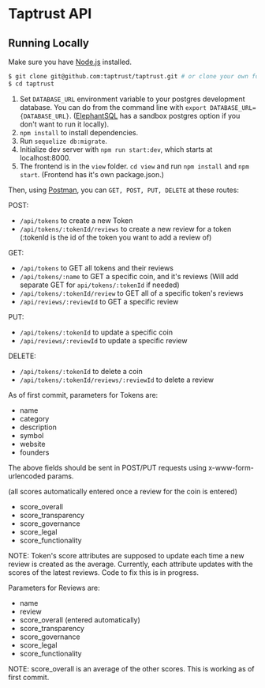 # Taptrust API



## Running Locally

Make sure you have [Node.js](http://nodejs.org/) installed.

```sh
$ git clone git@github.com:taptrust/taptrust.git # or clone your own fork
$ cd taptrust
```

1. Set `DATABASE_URL` environment variable to your postgres development database. You can do from the command line with `export DATABASE_URL={DATABASE_URL}`. ([ElephantSQL](https://www.elephantsql.com/) has a sandbox postgres option if you don't want to run it locally).
2. `npm install` to install dependencies.
3. Run `sequelize db:migrate`.
4. Initialize dev server with `npm run start:dev`, which starts at localhost:8000.
5. The frontend is in the `view` folder. `cd view` and run `npm install` and `npm start`. (Frontend has it's own package.json.)


Then, using [Postman](https://www.getpostman.com/), you can `GET, POST, PUT, DELETE` at these routes:

POST:

* `/api/tokens` to create a new Token
* `/api/tokens/:tokenId/reviews` to create a new review for a token (:tokenId is the id of the token you want to add a review of)

GET:

* `/api/tokens` to GET all tokens and their reviews
* `/api/tokens/:name` to GET a specific coin, and it's reviews (Will add separate GET for `api/tokens/:tokenId` if needed)
* `/api/tokens/:tokenId/review` to GET all of a specific token's reviews
* `/api/reviews/:reviewId` to GET a specific review

PUT:

* `/api/tokens/:tokenId` to update a specific coin
* `/api/reviews/:reviewId` to update a specific review

DELETE:

* `/api/tokens/:tokenId` to delete a coin
* `/api/tokens/:tokenId/reviews/:reviewId` to delete a review

As of first commit, parameters for Tokens are:

* name
* category
* description
* symbol
* website
* founders

The above fields should be sent in POST/PUT requests using x-www-form-urlencoded params.

(all scores automatically entered once a review for the coin is entered)

* score_overall
* score_transparency
* score_governance
* score_legal
* score_functionality

NOTE: Token's score attributes are supposed to update each time a new review is created as the average. Currently, each attribute updates with the scores of the latest reviews. Code to fix this is in progress.

Parameters for Reviews are:

* name
* review
* score_overall (entered automatically)
* score_transparency
* score_governance
* score_legal
* score_functionality

NOTE: score_overall is an average of the other scores. This is working as of first commit.
